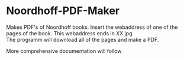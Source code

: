 # Noordhoff-PDF-Maker

Makes PDF's of Noordhoff books.
Insert the webaddress of one of the pages of the book. This webaddress ends in XX.jpg<br />
The programm will download all of the pages and make a PDF.

More comprehensive documentation will follow
